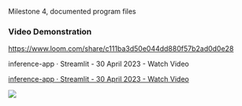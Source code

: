 Milestone 4, documented program files


### Video Demonstration ###
https://www.loom.com/share/c111ba3d50e044dd880f57b2ad0d0e28



inference-app · Streamlit - 30 April 2023 - Watch Video
<a href="https://www.loom.com/share/c111ba3d50e044dd880f57b2ad0d0e28">
    <p>inference-app · Streamlit - 30 April 2023 - Watch Video</p>
    <img style="max-width:300px;" src="https://cdn.loom.com/sessions/thumbnails/c111ba3d50e044dd880f57b2ad0d0e28-with-play.gif">
  </a>
